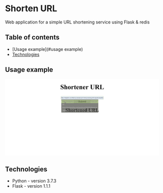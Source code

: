 # Shorten URL
Web application for a simple URL shortening service using Flask & redis 

## Table of contents
* [Usage example](#usage example)
* [Technologies](#technologies)

## Usage example
![Usage example](./examples/shorten_url.gif)

## Technologies
* Python - version 3.7.3
* Flask - version 1.1.1


